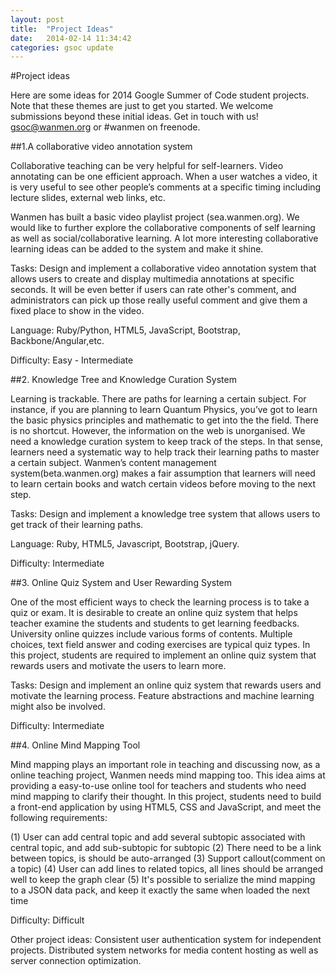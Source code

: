 ```yaml
---
layout: post
title:  "Project Ideas"
date:   2014-02-14 11:34:42
categories: gsoc update
---
```


#Project ideas

Here are some ideas for 2014 Google Summer of Code student projects. Note that these themes are just to get you started. We welcome submissions beyond these initial ideas. Get in touch with us! gsoc@wanmen.org or #wanmen on freenode.

##1.A collaborative video annotation system

Collaborative teaching can be very helpful for self-learners. Video annotating can be one efficient approach. When a user watches a video, it is very useful to see other people’s comments at a specific timing including lecture slides, external web links, etc.

Wanmen has built a basic video playlist project (sea.wanmen.org). We would like to further explore the collaborative components of self learning as well as social/collaborative learning. A lot more interesting collaborative learning ideas can be added to the system and make it shine.

Tasks: Design and implement a collaborative video annotation system that allows users to create and display multimedia annotations at specific seconds. It will be even better if users can rate other's comment, and administrators can pick up those really useful comment and give them a fixed place to show in the video.

Language: Ruby/Python, HTML5, JavaScript, Bootstrap, Backbone/Angular,etc.

Difficulty: Easy - Intermediate

##2. Knowledge Tree and Knowledge Curation System

Learning is trackable. There are paths for learning a certain subject. For instance, if you are planning to learn Quantum Physics, you’ve got to learn the basic physics principles and mathematic to get into the the field. There is no shortcut. However, the information on the web is unorganised. We need a knowledge curation system to keep track of the steps. In that sense, learners need a systematic way to help track their learning paths to master a certain subject.
Wanmen’s content management system(beta.wanmen.org) makes a fair assumption that learners will need to learn certain books and watch certain videos before moving to the next step.

Tasks: Design and implement a knowledge tree system that allows users to get track of their learning paths.

Language: Ruby, HTML5, Javascript, Bootstrap, jQuery.

Difficulty: Intermediate

##3. Online Quiz System and User Rewarding System

One of the most efficient ways to check the learning process is to take a quiz or exam. It is desirable to create an online quiz system that helps teacher examine the students and students to get learning feedbacks. University online quizzes include various forms of contents. Multiple choices, text field answer and coding exercises are typical quiz types. In this project, students are required to implement an online quiz system that rewards users and motivate the users to learn more.

Tasks: Design and implement an online  quiz system that rewards users and motivate the learning process. Feature abstractions and machine learning might also be involved.

Difficulty: Intermediate

##4. Online Mind Mapping Tool

Mind mapping plays an important role in teaching and discussing now, as a online teaching project, Wanmen needs mind mapping too. This idea aims at providing a easy-to-use online tool for teachers and students who need mind mapping to clarify their thought. In this project, students need to build a front-end application by using HTML5, CSS and JavaScript, and meet the following requirements:

(1) User can add central topic and add several subtopic associated with central topic, and add sub-subtopic for subtopic
(2) There need to be a link between topics, is should be auto-arranged
(3) Support callout(comment on a topic) 
(4) User can add lines to related topics, all lines should be arranged well to keep the graph clear
(5) It's possible to serialize the mind mapping to a JSON data pack, and keep it exactly the same when loaded the next time

Difficulty: Difficult

Other project ideas:
Consistent user authentication system for independent projects.
Distributed system networks for media content hosting as well as server connection optimization.